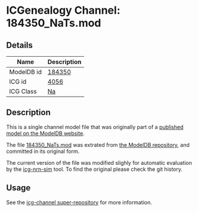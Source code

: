 # ICGenealogy Channel: 184350\_NaTs.mod

## Details

Name | Description
---- | -----------
ModelDB id | [184350](http://senselab.med.yale.edu/ModelDB/ShowModel.cshtml?model=184350)
ICG id | [4056](http://icg.neurotheory.ox.ac.uk/channels/2/4056)
ICG Class | [Na](http://icg.neurotheory.ox.ac.uk/channels/2)

## Description

This is a single channel model file that was originally part of a [published model on the ModelDB website](http://senselab.med.yale.edu/mModelDB/ShowModel.cshtml?model=184350).


The file [184350\_NaTs.mod](184350_NaTs.mod) was extrated from [the ModelDB repository](http://senselab.med.yale.edu/ModelDB/ShowModel.cshtml?model=184350), and committed in its original form.

The current version of the file was modified slighly for automatic evaluation by the [icg-nrn-sim](https://github.com/icgenealogy/icg-nrn-sim) tool. To find the original please check the git history.


## Usage

See the [icg-channel super-repository](https://github.com/icgenealogy/icg-channels) for more information.